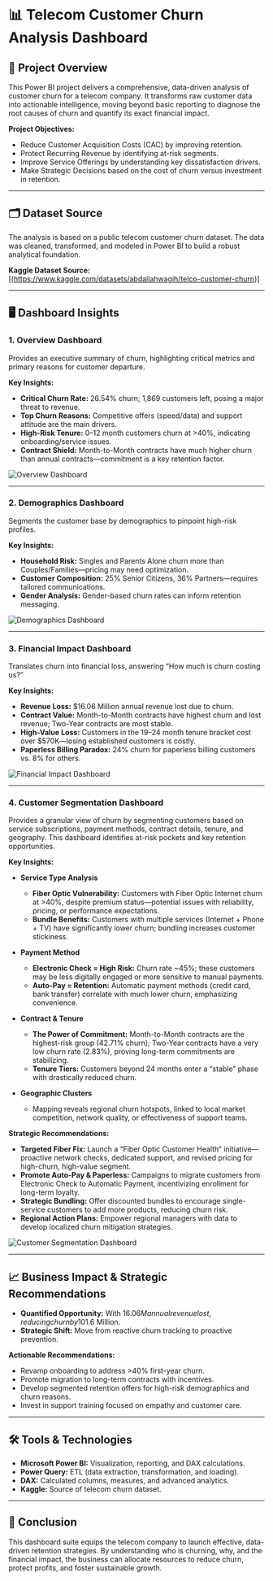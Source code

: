 # 📊 Telecom Customer Churn Analysis Dashboard

## 📌 Project Overview
This Power BI project delivers a comprehensive, data-driven analysis of customer churn for a telecom company. It transforms raw customer data into actionable intelligence, moving beyond basic reporting to diagnose the root causes of churn and quantify its exact financial impact.

**Project Objectives:**
- Reduce Customer Acquisition Costs (CAC) by improving retention.
- Protect Recurring Revenue by identifying at-risk segments.
- Improve Service Offerings by understanding key dissatisfaction drivers.
- Make Strategic Decisions based on the cost of churn versus investment in retention.

---

## 🗂️ Dataset Source
The analysis is based on a public telecom customer churn dataset. The data was cleaned, transformed, and modeled in Power BI to build a robust analytical foundation.

**Kaggle Dataset Source:**  
[(https://www.kaggle.com/datasets/abdallahwagih/telco-customer-churn)]

---

## 🖥️ Dashboard Insights

### 1. Overview Dashboard
Provides an executive summary of churn, highlighting critical metrics and primary reasons for customer departure.

**Key Insights:**
- **Critical Churn Rate:** 26.54% churn; 1,869 customers left, posing a major threat to revenue.
- **Top Churn Reasons:** Competitive offers (speed/data) and support attitude are the main drivers.
- **High-Risk Tenure:** 0–12 month customers churn at >40%, indicating onboarding/service issues.
- **Contract Shield:** Month-to-Month contracts have much higher churn than annual contracts—commitment is a key retention factor.

![Overview Dashboard](./overview-dashboard.png)

---

### 2. Demographics Dashboard
Segments the customer base by demographics to pinpoint high-risk profiles.

**Key Insights:**
- **Household Risk:** Singles and Parents Alone churn more than Couples/Families—pricing may need optimization.
- **Customer Composition:** 25% Senior Citizens, 36% Partners—requires tailored communications.
- **Gender Analysis:** Gender-based churn rates can inform retention messaging.

![Demographics Dashboard](./demographics-dashboard.png)

---

### 3. Financial Impact Dashboard
Translates churn into financial loss, answering “How much is churn costing us?”

**Key Insights:**
- **Revenue Loss:** $16.06 Million annual revenue lost due to churn.
- **Contract Value:** Month-to-Month contracts have highest churn and lost revenue; Two-Year contracts are most stable.
- **High-Value Loss:** Customers in the 19–24 month tenure bracket cost over $570K—losing established customers is costly.
- **Paperless Billing Paradox:** 24% churn for paperless billing customers vs. 8% for others.

![Financial Impact Dashboard](./financial-impact-dashboard.png)

---

### 4. Customer Segmentation Dashboard
Provides a granular view of churn by segmenting customers based on service subscriptions, payment methods, contract details, tenure, and geography. This dashboard identifies at-risk pockets and key retention opportunities.

**Key Insights:**

- **Service Type Analysis**
  - **Fiber Optic Vulnerability:** Customers with Fiber Optic Internet churn at >40%, despite premium status—potential issues with reliability, pricing, or performance expectations.
  - **Bundle Benefits:** Customers with multiple services (Internet + Phone + TV) have significantly lower churn; bundling increases customer stickiness.

- **Payment Method**
  - **Electronic Check = High Risk:** Churn rate ~45%; these customers may be less digitally engaged or more sensitive to manual payments.
  - **Auto-Pay = Retention:** Automatic payment methods (credit card, bank transfer) correlate with much lower churn, emphasizing convenience.

- **Contract & Tenure**
  - **The Power of Commitment:** Month-to-Month contracts are the highest-risk group (42.71% churn); Two-Year contracts have a very low churn rate (2.83%), proving long-term commitments are stabilizing.
  - **Tenure Tiers:** Customers beyond 24 months enter a “stable” phase with drastically reduced churn.

- **Geographic Clusters**
  - Mapping reveals regional churn hotspots, linked to local market competition, network quality, or effectiveness of support teams.

**Strategic Recommendations:**
- **Targeted Fiber Fix:** Launch a “Fiber Optic Customer Health” initiative—proactive network checks, dedicated support, and revised pricing for high-churn, high-value segment.
- **Promote Auto-Pay & Paperless:** Campaigns to migrate customers from Electronic Check to Automatic Payment, incentivizing enrollment for long-term loyalty.
- **Strategic Bundling:** Offer discounted bundles to encourage single-service customers to add more products, reducing churn risk.
- **Regional Action Plans:** Empower regional managers with data to develop localized churn mitigation strategies.

![Customer Segmentation Dashboard](./customer-segmentation-dashboard.png)

---

## 📈 Business Impact & Strategic Recommendations

- **Quantified Opportunity:** With $16.06M annual revenue lost, reducing churn by 10% (~187 customers) could save ~$1.6 Million.
- **Strategic Shift:** Move from reactive churn tracking to proactive prevention.

**Actionable Recommendations:**
- Revamp onboarding to address >40% first-year churn.
- Promote migration to long-term contracts with incentives.
- Develop segmented retention offers for high-risk demographics and churn reasons.
- Invest in support training focused on empathy and customer care.

---

## 🛠️ Tools & Technologies
- **Microsoft Power BI:** Visualization, reporting, and DAX calculations.
- **Power Query:** ETL (data extraction, transformation, and loading).
- **DAX:** Calculated columns, measures, and advanced analytics.
- **Kaggle:** Source of telecom churn dataset.

---

## 🚀 Conclusion
This dashboard suite equips the telecom company to launch effective, data-driven retention strategies. By understanding who is churning, why, and the financial impact, the business can allocate resources to reduce churn, protect profits, and foster sustainable growth.
